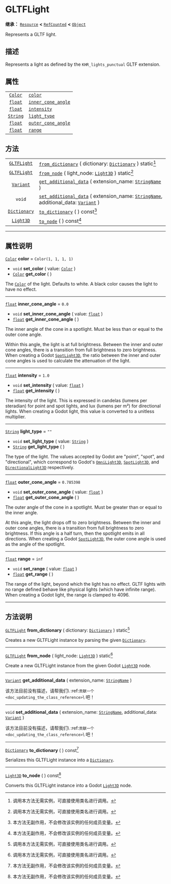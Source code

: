 <!-- ⚠ 请勿编辑本文件 ⚠ -->
<!-- 本文档使用脚本从 WeDot 引擎源码仓库生成。 -->
<!-- 生成脚本：https://github.com/WeDot-Engine/WeDot/tree/4.3/doc/tools/make_md.py； -->
<!-- 原文件：https://github.com/WeDot-Engine/WeDot/tree/4.3/modules/gltf/doc_classes/GLTFLight.xml。 -->

<div id="_class_gltflight"></div>

# GLTFLight

**继承：** [`Resource`](class_resource.md) **<** [`RefCounted`](class_refcounted.md) **<** [`Object`](class_object.md)

Represents a GLTF light.

## 描述

Represents a light as defined by the `KHR_lights_punctual` GLTF extension.

## 属性

|||
|:-:|:--|
| [`Color`](class_color.md)   | [`color`](#class_gltflight_property_color)                       | ``Color(1, 1, 1, 1)`` |
| [`float`](class_float.md)   | [`inner_cone_angle`](#class_gltflight_property_inner_cone_angle) | ``0.0``               |
| [`float`](class_float.md)   | [`intensity`](#class_gltflight_property_intensity)               | ``1.0``               |
| [`String`](class_string.md) | [`light_type`](#class_gltflight_property_light_type)             | ``""``                |
| [`float`](class_float.md)   | [`outer_cone_angle`](#class_gltflight_property_outer_cone_angle) | ``0.785398``          |
| [`float`](class_float.md)   | [`range`](#class_gltflight_property_range)                       | ``inf``               |

## 方法

|||
|:-:|:--|
| [`GLTFLight`](class_gltflight.md)   | [`from_dictionary`](class_gltflightmd#class_gltflight_method_from_dictionary) ( dictionary: [`Dictionary`](class_dictionary.md) ) static[^static]                                             |
| [`GLTFLight`](class_gltflight.md)   | [`from_node`](class_gltflightmd#class_gltflight_method_from_node) ( light_node: [`Light3D`](class_light3d.md) ) static[^static]                                                               |
| [`Variant`](class_variant.md)       | [`get_additional_data`](class_gltflightmd#class_gltflight_method_get_additional_data) ( extension_name: [`StringName`](class_stringname.md) )                                                 |
| `void`                              | [`set_additional_data`](class_gltflightmd#class_gltflight_method_set_additional_data) ( extension_name: [`StringName`](class_stringname.md), additional_data: [`Variant`](class_variant.md) ) |
| [`Dictionary`](class_dictionary.md) | [`to_dictionary`](class_gltflightmd#class_gltflight_method_to_dictionary) ( ) const[^const]                                                                                                   |
| [`Light3D`](class_light3d.md)       | [`to_node`](class_gltflightmd#class_gltflight_method_to_node) ( ) const[^const]                                                                                                               |

<!-- rst-class:: classref-section-separator -->

---

## 属性说明

<div id="_class_gltflight_property_color"></div>

[`Color`](class_color.md) **color** = ``Color(1, 1, 1, 1)`` <div id="class_gltflight_property_color"></div>

- `void` **set_color** ( value: [`Color`](class_color.md) )
- [`Color`](class_color.md) **get_color** ( )

The [`Color`](class_color.md) of the light. Defaults to white. A black color causes the light to have no effect.

<!-- rst-class:: classref-item-separator -->

---

<div id="_class_gltflight_property_inner_cone_angle"></div>

[`float`](class_float.md) **inner_cone_angle** = ``0.0`` <div id="class_gltflight_property_inner_cone_angle"></div>

- `void` **set_inner_cone_angle** ( value: [`float`](class_float.md) )
- [`float`](class_float.md) **get_inner_cone_angle** ( )

The inner angle of the cone in a spotlight. Must be less than or equal to the outer cone angle.

Within this angle, the light is at full brightness. Between the inner and outer cone angles, there is a transition from full brightness to zero brightness. When creating a Godot [`SpotLight3D`](class_spotlight3d.md), the ratio between the inner and outer cone angles is used to calculate the attenuation of the light.

<!-- rst-class:: classref-item-separator -->

---

<div id="_class_gltflight_property_intensity"></div>

[`float`](class_float.md) **intensity** = ``1.0`` <div id="class_gltflight_property_intensity"></div>

- `void` **set_intensity** ( value: [`float`](class_float.md) )
- [`float`](class_float.md) **get_intensity** ( )

The intensity of the light. This is expressed in candelas (lumens per steradian) for point and spot lights, and lux (lumens per m²) for directional lights. When creating a Godot light, this value is converted to a unitless multiplier.

<!-- rst-class:: classref-item-separator -->

---

<div id="_class_gltflight_property_light_type"></div>

[`String`](class_string.md) **light_type** = ``""`` <div id="class_gltflight_property_light_type"></div>

- `void` **set_light_type** ( value: [`String`](class_string.md) )
- [`String`](class_string.md) **get_light_type** ( )

The type of the light. The values accepted by Godot are "point", "spot", and "directional", which correspond to Godot's [`OmniLight3D`](class_omnilight3d.md), [`SpotLight3D`](class_spotlight3d.md), and [`DirectionalLight3D`](class_directionallight3d.md) respectively.

<!-- rst-class:: classref-item-separator -->

---

<div id="_class_gltflight_property_outer_cone_angle"></div>

[`float`](class_float.md) **outer_cone_angle** = ``0.785398`` <div id="class_gltflight_property_outer_cone_angle"></div>

- `void` **set_outer_cone_angle** ( value: [`float`](class_float.md) )
- [`float`](class_float.md) **get_outer_cone_angle** ( )

The outer angle of the cone in a spotlight. Must be greater than or equal to the inner angle.

At this angle, the light drops off to zero brightness. Between the inner and outer cone angles, there is a transition from full brightness to zero brightness. If this angle is a half turn, then the spotlight emits in all directions. When creating a Godot [`SpotLight3D`](class_spotlight3d.md), the outer cone angle is used as the angle of the spotlight.

<!-- rst-class:: classref-item-separator -->

---

<div id="_class_gltflight_property_range"></div>

[`float`](class_float.md) **range** = ``inf`` <div id="class_gltflight_property_range"></div>

- `void` **set_range** ( value: [`float`](class_float.md) )
- [`float`](class_float.md) **get_range** ( )

The range of the light, beyond which the light has no effect. GLTF lights with no range defined behave like physical lights (which have infinite range). When creating a Godot light, the range is clamped to 4096.

<!-- rst-class:: classref-section-separator -->

---

## 方法说明

<div id="_class_gltflight_method_from_dictionary"></div>

[`GLTFLight`](class_gltflight.md) **from_dictionary** ( dictionary: [`Dictionary`](class_dictionary.md) ) static[^static]<div id="class_gltflight_method_from_dictionary"></div>

Creates a new GLTFLight instance by parsing the given [`Dictionary`](class_dictionary.md).

<!-- rst-class:: classref-item-separator -->

---

<div id="_class_gltflight_method_from_node"></div>

[`GLTFLight`](class_gltflight.md) **from_node** ( light_node: [`Light3D`](class_light3d.md) ) static[^static]<div id="class_gltflight_method_from_node"></div>

Create a new GLTFLight instance from the given Godot [`Light3D`](class_light3d.md) node.

<!-- rst-class:: classref-item-separator -->

---

<div id="_class_gltflight_method_get_additional_data"></div>

[`Variant`](class_variant.md) **get_additional_data** ( extension_name: [`StringName`](class_stringname.md) )<div id="class_gltflight_method_get_additional_data"></div>

该方法目前没有描述，请帮我们\ :ref:`贡献一个 <doc_updating_the_class_reference>`\ 吧！

<!-- rst-class:: classref-item-separator -->

---

<div id="_class_gltflight_method_set_additional_data"></div>

`void` **set_additional_data** ( extension_name: [`StringName`](class_stringname.md), additional_data: [`Variant`](class_variant.md) )<div id="class_gltflight_method_set_additional_data"></div>

该方法目前没有描述，请帮我们\ :ref:`贡献一个 <doc_updating_the_class_reference>`\ 吧！

<!-- rst-class:: classref-item-separator -->

---

<div id="_class_gltflight_method_to_dictionary"></div>

[`Dictionary`](class_dictionary.md) **to_dictionary** ( ) const[^const]<div id="class_gltflight_method_to_dictionary"></div>

Serializes this GLTFLight instance into a [`Dictionary`](class_dictionary.md).

<!-- rst-class:: classref-item-separator -->

---

<div id="_class_gltflight_method_to_node"></div>

[`Light3D`](class_light3d.md) **to_node** ( ) const[^const]<div id="class_gltflight_method_to_node"></div>

Converts this GLTFLight instance into a Godot [`Light3D`](class_light3d.md) node.

[^virtual]: 本方法通常需要用户覆盖才能生效。
[^const]: 本方法无副作用，不会修改该实例的任何成员变量。
[^vararg]: 本方法除了能接受在此处描述的参数外，还能够继续接受任意数量的参数。
[^constructor]: 本方法用于构造某个类型。
[^static]: 调用本方法无需实例，可直接使用类名进行调用。
[^operator]: 本方法描述的是使用本类型作为左操作数的有效运算符。
[^bitfield]: 这个值是由下列位标志构成位掩码的整数。
[^void]: 无返回值。
